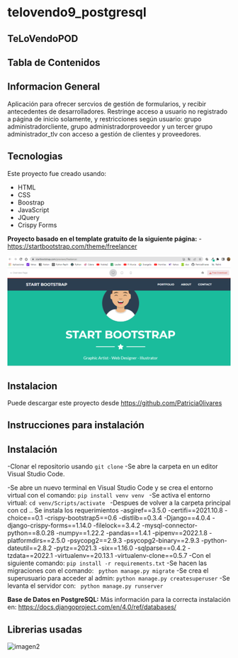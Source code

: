 # telovendo9_postgresql

## TeLoVendoPOD
## Tabla de Contenidos

## Informacion General 
Aplicación para ofrecer sercvios de gestión de formularios, y recibir antecedentes de desarrolladores.
Restringe acceso a usuario no registrado a página de inicio solamente, y restricciones según usuario: grupo administradorcliente, grupo administradorproveedor y un tercer grupo administrador_tlv con acceso a gestión de clientes y proveedores.
	
## Tecnologias
Este proyecto fue creado usando:
* HTML
* CSS
* Boostrap
* JavaScript
* JQuery
* Crispy Forms

**Proyecto basado en el template gratuito de la siguiente página:**
-https://startbootstrap.com/theme/freelancer

![imagen1](bootstrap_blog/static/img/ima1readme.png)

	
## Instalacion
Puede descargar este proyecto desde https://github.com/Patricia0livares

## Instrucciones para instalación

## Instalación

-Clonar el repositorio usando ``` git clone ```
-Se abre la carpeta en un editor Visual Studio Code.

-Se abre un nuevo terminal en Visual Studio Code y se crea el entorno virtual con el comando:
```pip install venv venv ```
-Se activa el entorno virtual:
```cd venv/Scripts/activate ```
-Despues de volver a la carpeta principal con cd .. Se instala los requerimientos
-asgiref==3.5.0
-certifi==2021.10.8
-choice==0.1
-crispy-bootstrap5==0.6
-distlib==0.3.4
-Django==4.0.4
-django-crispy-forms==1.14.0
-filelock==3.4.2
-mysql-connector-python==8.0.28
-numpy==1.22.2
-pandas==1.4.1
-pipenv==2022.1.8
-platformdirs==2.5.0
-psycopg2==2.9.3
-psycopg2-binary==2.9.3
-python-dateutil==2.8.2
-pytz==2021.3
-six==1.16.0
-sqlparse==0.4.2
-tzdata==2022.1
-virtualenv==20.13.1
-virtualenv-clone==0.5.7
-Con el siguiente comando:
```pip install -r requirements.txt```
-Se hacen las migraciones con el comando:
``` python manage.py migrate```
-Se crea el superusuario para acceder al admin:
```python manage.py createsuperuser```
-Se levanta el servidor con:
``` python manage.py runserver```

**Base de Datos en PostgreSQL:** 
Más información para la correcta instalación en:
https://docs.djangoproject.com/en/4.0/ref/databases/

## Librerias usadas
![imagen2](bootstrap_blog/static/img/ima2readme.png)



